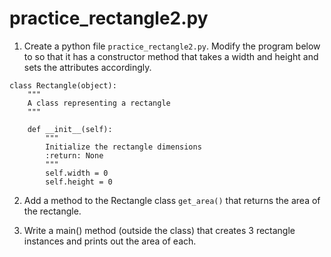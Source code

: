 # practice_rectangle2.py

1. Create a python file `practice_rectangle2.py`.  Modify the program below to so that it has a constructor method that takes a width and height
and sets the attributes accordingly.

```
class Rectangle(object):
    """
    A class representing a rectangle
    """

    def __init__(self):
        """
        Initialize the rectangle dimensions
        :return: None
        """
        self.width = 0
        self.height = 0
```

2.  Add a method to the Rectangle class `get_area()` that returns the area of the rectangle.

3. Write a main() method (outside the class) that creates 3 rectangle instances and prints out the area of each.